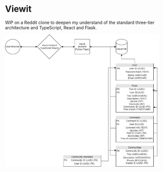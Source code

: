 # Viewit

WIP on a Reddit clone to deepen my understand of the standard three-tier architecture and TypeScript, React and Flask. 

![Current design:](images/viewit-design.png)